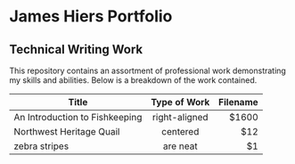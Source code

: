 # **James Hiers Portfolio**
## Technical Writing Work

This repository contains an assortment of professional work demonstrating my skills and abilities. Below is a breakdown of the work contained.

| Title         | Type of Work          | Filename  |
| ------------- |:---------------------:| ---------:|
| An Introduction to Fishkeeping      | right-aligned         |     $1600 |
| Northwest Heritage Quail      | centered              |       $12 |
| zebra stripes | are neat              |        $1 |
